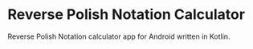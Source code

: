 # Reverse Polish Notation Calculator

Reverse Polish Notation calculator app for Android written in Kotlin.
